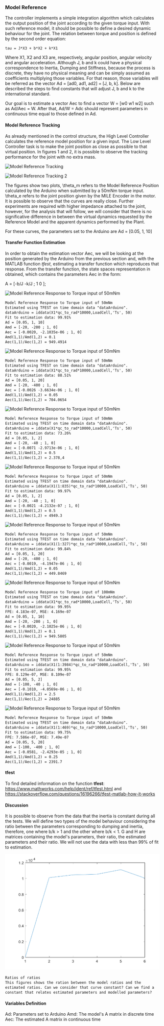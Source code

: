 ### Model Reference

The controller implements a simple integration algorithm which calculates the output position of the joint according to the given torque input. With such reference model, it should be possible to define a desired dynamic behaviour for the joint. The relation between torque and position is defined by the second order equation:

	tau = J*X3 + b*X2 + k*X1

Where X1, X2 and X3 are, respectively, angular position, angular velocity and angular acceleration. Although J, b and k could have a physical correspondence to Inertia, Dumping and Stiffness, because the process is discrete, they have no physical meaning and can be simply assumed as coefficients multiplying those variables. For that reason, those variables will be referred as the vector Ad = [ad0, ad1, ad2] = [J, b, k]. Below are described the steps to find constants that will adjust J, b and k to the international standard. 

Our goal is to estimate a vector Aec to find a vector W = [w0 w1 w2] such as Ad/Aec = W. After that, Ad/W = Adc should represent parameters in continuous time equal to those defined in Ad.

#### Model Reference Tracking

As already mentioned in the control structure, the High Level Controller calculates the reference model position for a given input. The Low Level Controller task is to make the joint position as close as possible to that virtual position. In figures 1 and 2, it is possible to observe the tracking performance for the joint with no extra mass.

![Model Reference Tracking](https://biopmr.github.io/images/modelReferenceTracking.png)

![Model Reference Tracking 2](https://biopmr.github.io/images/modelReferenceTracking1.png)

The figures show two plots, \theta_m refers to the Model Reference Position calculated by the Arduino when submitted by a 50mNm torque input. \theta_e refers to the joint position given by the MILE Encoder in the motor. It is possible to observe that the curves are really close. Further experiments are required with higher impedance attached to the joint, however, for the analysis that will follow, we will consider that there is no significative difference in between the virtual dynamics requested by the Reference Model and the apparent dynamics performed by the Plant.

For these curves, the parameters set to the Arduino are Ad = [0.05, 1, 10]

#### Transfer Function Estimation

In order to obtain the estimation vector Aec, we will be looking at the position generated by the Arduino from the previous section and, with the MATLAB function _tfest_, estimating a transfer function which reproduces that response. From the transfer function, the state spaces representation in obtained, which contains the parameters Aec in the form:

A = [-b/J -k/J ; 1 0 ];

![Model Reference Response to Torque input of 50mNm](https://biopmr.github.io/images/modelReferenceTracking2.png)
	
	Model Reference Response to Torque input of 50mNm
	Estimated using TFEST on time domain data "dataArduino".
	dataArduino = iddata(X1*qc_to_rad*10000,LoadCell,'Ts', 50)
	Fit to estimation data: 99.91%                          	
	Ad = [0.05, 1, 10]
	Amd = [-20, -200 ; 1, 0]
	Aec = [-0.0020, -2.1035e-06 ; 1, 0]
	Amd(1,1)/Amd(1,2) = 0.1
	Aec(1,1)/Aec(1,2) = 949.4914

![Model Reference Response to Torque input of 50mNm](https://biopmr.github.io/images/modelReferenceTracking3.png)	

	Model Reference Response to Torque input of 50mNm
	Estimated using TFEST on time domain data "dataArduino".
	dataArduino = iddata(X1*qc_to_rad*10000,LoadCell,'Ts', 50)
	Fit to estimation data: 88.51%                          
	Ad = [0.05, 1, 20]
	Amd = [-20, -400 ; 1, 0]
	Aec = [-0.0026 -3.6634e-06 ; 1, 0]
	Amd(1,1)/Amd(1,2) = 0.05
	Aec(1,1)/Aec(1,2) = 704.0654

![Model Reference Response to Torque input of 50mNm](https://biopmr.github.io/images/modelReferenceTracking4.png)

	Model Reference Response to Torque input of 50mNm
	Estimated using TFEST on time domain data "dataArduino".
	dataArduino = iddata(X1*qc_to_rad*10000,LoadCell,'Ts', 50)
	Fit to estimation data: 73.26%                          
	Ad = [0.05, 1, 2]
	Amd = [-20, -40 ; 1, 0]
	Aec = [-0.0071 -2.9713e-06 ; 1, 0]
	Amd(1,1)/Amd(1,2) = 0.5
	Aec(1,1)/Aec(1,2) = 2.378,4

![Model Reference Response to Torque input of 50mNm](https://biopmr.github.io/images/modelReferenceTracking5.png)

	Model Reference Response to Torque input of 50mNm
	Estimated using TFEST on time domain data "dataArduino".
	dataArduino = iddata(X1(1:835)*qc_to_rad*10000,LoadCell,'Ts', 50)
	Fit to estimation data: 99.97%                           
	Ad = [0.05, 1, 2]
	Amd = [-20, -40 ; 1, 0]
	Aec = [-0.0021 -4.2132e-07 ; 1, 0]
	Amd(1,1)/Amd(1,2) = 0.5
	Aec(1,1)/Aec(1,2) = 4949.3

![Model Reference Response to Torque input of 50mNm](https://biopmr.github.io/images/modelReferenceTracking6.png)

	Model Reference Response to Torque input of 50mNm
	Estimated using TFEST on time domain data "dataArduino".
	dataArduino = iddata(X1(1:327)*qc_to_rad*10000,LoadCell,'Ts', 50)
	Fit to estimation data: 99.84%                          
	Ad = [0.05, 1, 20]
	Amd = [-20, -400 ; 1, 0]
	Aec = [-0.0019, -4.1947e-06 ; 1, 0]
	Amd(1,1)/Amd(1,2) = 0.05
	Aec(1,1)/Aec(1,2) = 449.8469

![Model Reference Response to Torque input of 50mNm](https://biopmr.github.io/images/modelReferenceTracking7.png)

	Model Reference Response to Torque input of 100mNm
	Estimated using TFEST on time domain data "dataArduino".
	dataArduino = iddata(X1*qc_to_rad*10000,LoadCell,'Ts', 50)
	Fit to estimation data: 99.95%                          
	FPE: 4.183e-07, MSE: 4.169e-07  
	Ad = [0.05, 1, 10]
	Amd = [-20, -200 ; 1, 0]
	Aec = [-0.0020, -2.1025e-06 ; 1, 0]
	Amd(1,1)/Amd(1,2) = 0.1
	Aec(1,1)/Aec(1,2) = 949.5805

![Model Reference Response to Torque input of 50mNm](https://biopmr.github.io/images/modelReferenceTracking8.png)

	Model Reference Response to Torque input of 50mNm
	Estimated using TFEST on time domain data "dataArduino".
	dataArduino = iddata(X1(1:3984)*qc_to_rad*10000,LoadCell,'Ts', 50)
	Fit to estimation data: 99.95%                          
	FPE: 8.129e-07, MSE: 8.109e-07 
	Ad = [0.05, 5, 2]
	Amd = [-100, -40 ; 1, 0]
	Aec = [-0.1010, -4.0569e-06 ; 1, 0]
	Amd(1,1)/Amd(1,2) = 2.5
	Aec(1,1)/Aec(1,2) = 24885

![Model Reference Response to Torque input of 50mNm](https://biopmr.github.io/images/modelReferenceTracking9.png)

	Model Reference Response to Torque input of 50mNm
	Estimated using TFEST on time domain data "dataArduino".
	dataArduino = iddata(X1(1:469)*qc_to_rad*10000,LoadCell,'Ts', 50)
	Fit to estimation data: 99.75%                          
	FPE: 7.586e-07, MSE: 7.49e-07 
	Ad = [0.05, 5, 20]
	Amd = [-100, -400 ; 1, 0]
	Aec = [-0.0581, -2.4293e-05 ; 1, 0]
	Amd(1,1)/Amd(1,2) = 0.25
	Aec(1,1)/Aec(1,2) = 2391.7

#### tfest
To find detailed information on the function __tfest__: https://www.mathworks.com/help/ident/ref/tfest.html and https://stackoverflow.com/questions/16196266/tfest-matlab-how-it-works

#### Discussion

It is possible to observe from the data that the inertia is constant during all the tests. We will define two types of the model behaviour considering the ratio between the parameters corresponding to dumping and inertia, therefore, one where b/k > 1 and the other where b/k < 1. G and H are matrices containing the model's parameters, their ratio, the estimated parameters and their ratio.
We will not use the data with less than 99% of fit to estimation.

![Ratios of Ratios](https://github.com/biopmr/biopmr.github.io/blob/master/images/parameterEstimationRatios.png)

	Ratios of ratios
	This figures shows the ration between the model ratios and the estimated ratios. Can we consider that curve constant? Can we find a constant that relates estimated parameters and modelled parameters?

#### Variables Definition

Ad: Parameters set to Arduino
Amd: The model's A matrix in discrete time
Aec: The estimated A matrix in continuous time



